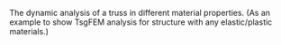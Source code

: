 The dynamic analysis of a truss in different material properties. (As an example to show TsgFEM analysis for structure with any elastic/plastic materials.)

